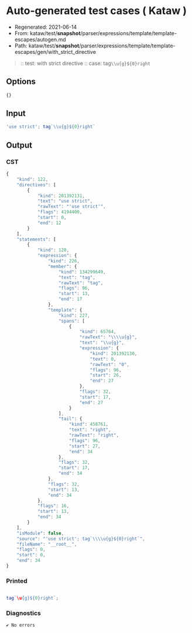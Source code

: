 # Auto-generated test cases ( Kataw )
- Regenerated: 2021-06-14
- From: kataw/test/__snapshot__/parser/expressions/template/template-escapes/autogen.md
- Path: kataw/test/__snapshot__/parser/expressions/template/template-escapes/gen/with_strict_directive
> :: test: with strict directive
> :: case: tag`\\u{g}${0}right`
## Options

`````js
{}
`````
## Input

`````js
'use strict'; tag`\\u{g}${0}right`
`````
## Output

### CST

```javascript
{
    "kind": 122,
    "directives": [
        {
            "kind": 201392131,
            "text": "use strict",
            "rawText": "'use strict'",
            "flags": 4194400,
            "start": 0,
            "end": 12
        }
    ],
    "statements": [
        {
            "kind": 120,
            "expression": {
                "kind": 226,
                "member": {
                    "kind": 134299649,
                    "text": "tag",
                    "rawText": "tag",
                    "flags": 96,
                    "start": 13,
                    "end": 17
                },
                "template": {
                    "kind": 227,
                    "spans": [
                        {
                            "kind": 65764,
                            "rawText": "\\\\u{g}",
                            "text": "\\u{g}",
                            "expression": {
                                "kind": 201392130,
                                "text": 0,
                                "rawText": "0",
                                "flags": 96,
                                "start": 26,
                                "end": 27
                            },
                            "flags": 32,
                            "start": 17,
                            "end": 27
                        }
                    ],
                    "tail": {
                        "kind": 458761,
                        "text": "right",
                        "rawText": "right",
                        "flags": 96,
                        "start": 27,
                        "end": 34
                    },
                    "flags": 32,
                    "start": 17,
                    "end": 34
                },
                "flags": 32,
                "start": 13,
                "end": 34
            },
            "flags": 16,
            "start": 13,
            "end": 34
        }
    ],
    "isModule": false,
    "source": "'use strict'; tag`\\\\u{g}${0}right`",
    "fileName": "__root__",
    "flags": 0,
    "start": 0,
    "end": 34
}
```

### Printed

```javascript

tag`\u{g}${0}right`;
```

### Diagnostics

```javascript
✔ No errors
```

